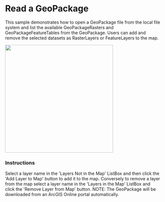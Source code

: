 # Read a GeoPackage

This sample demonstrates how to open a GeoPackage file from the local file system and list the available GeoPackageRasters and GeoPackageFeatureTables from the GeoPackage. Users can add and remove the selected datasets as RasterLayers or FeatureLayers to the map.

<img src="RasterLayerGeoPackage.jpg" width="350"/>

### Instructions

Select a layer name in the 'Layers Not in the Map' ListBox and then click the 'Add Layer to Map' button to add it to the map. Conversely to remove a layer from the map select a layer name in the 'Layers in the Map' ListBox and click the 'Remove Layer from Map' button. NOTE: The GeoPackage will be downloaded from an ArcGIS Online portal automatically.